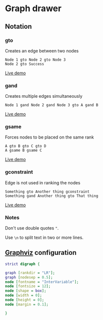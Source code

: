 # Graph drawer

## Notation

### gto

Creates an edge between two nodes

```text
Node 1 gto Node 2 gto Node 3
Node 2 gto Success
```

[Live demo](https://luiscastro193.github.io/graph/#eJzzy09JVTBUSC_JV_ADMY0QTGMuJJHg0uTk1OJiAFsmDuI)

### gand

Creates multiple edges simultaneously

```text
Node 1 gand Node 2 gand Node 3 gto A gand B
```

[Live demo](https://luiscastro193.github.io/graph/#eJzzy09JVTBUSE_MS1HwA7GNkNjGCukl-QqOEBEnACUDDSQ)

### gsame

Forces nodes to be placed on the same rank

```text
A gto B gto C gto D
A gsame B gsame C
```

[Live demo](https://luiscastro193.github.io/graph/#eJxzVEgvyVdwApPOYNKFy1EhvTgxNxUkCqadAc9nCxM)

### gconstraint

Edge is not used in ranking the nodes

```text
Something gto Another thing gconstraint
Something gand Another thing gto That thing
```

[Live demo](https://luiscastro193.github.io/graph/#eJwLzs9NLcnIzEtXSC_JV3DMyy_JSC1SgIok5-cVlxQlZuaVcAUj1CXmpaArBGoNyUgsgXABIVwfAg)

### Notes

Don't use double quotes `"`.

Use `\n` to split text in two or more lines.

## [Graphviz](https://graphviz.org/) configuration

```dot
strict digraph {

graph [rankdir = "LR"];
graph [nodesep = 0.5];
node [fontname = "InterVariable"];
node [fontsize = 12];
node [shape = box];
node [width = 0];
node [height = 0];
node [margin = 0.1];

}
```
